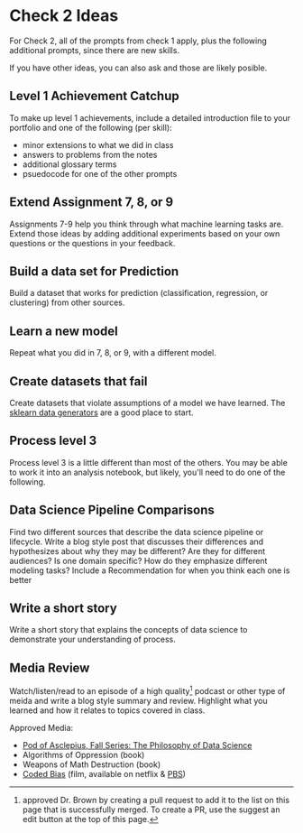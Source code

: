# Check 2 Ideas

For Check 2, all of the prompts from check 1 apply, plus the following additional
prompts, since there are new skills.  

If you have other ideas, you can also ask and those are likely posible.  

## Level 1 Achievement Catchup

To make up level 1 achievements, include a detailed introduction file to your
portfolio and one of the following (per skill):

- minor extensions to what we did in class
- answers to problems from the notes
- additional glossary terms
- psuedocode for one of the other prompts


## Extend Assignment 7, 8, or 9   

Assignments 7-9 help you think through what machine learning tasks are.
Extend those ideas by adding additional experiments based on your own questions
or the questions in your feedback.


## Build a data set for Prediction

Build a dataset that works for prediction (classification, regression, or clustering)
from other sources.

## Learn a new model

Repeat what you did in 7, 8, or 9, with a different model.

## Create datasets that fail

Create datasets that violate assumptions of a model we have learned.  The
[sklearn data generators](https://scikit-learn.org/stable/datasets/sample_generators.html#generated-datasets) are a good place to start.  



## Process level 3

Process level 3 is a little different than most of the others.  You may be able
to work it into an analysis notebook, but likely, you'll need to do one of the
following.

## Data Science Pipeline Comparisons

Find two different sources that describe the data science pipeline or lifecycle. Write a blog style post that discusses their differences and hypothesizes about why they may be different? Are they for different audiences? Is one domain specific? How do they emphasize different modeling tasks?
Include a Recommendation for when you think each one is better

## Write a short story

Write a short story that explains the concepts of data science to demonstrate your
understanding of process.

## Media Review

Watch/listen/read to an episode of a high quality[^hq] podcast or other type of meida
and write a blog style summary and review. Highlight what you learned and how it
relates to topics covered in class.

Approved Media:
- [Pod of Asclepius, Fall Series: The Philosophy of Data Science](https://www.podofasclepius.com/philosophy-of-data-science)
- Algorithms of Oppression (book)
- Weapons of Math Destruction (book)
- [Coded Bias](https://www.codedbias.com/) (film, available on netflix & [PBS](https://www.pbs.org/independentlens/documentaries/coded-bias/))

[^hq]: approved Dr. Brown by creating a pull request to add it to the list on this page that is successfully merged.  To create a PR, use the suggest an edit button at the top of this page.
